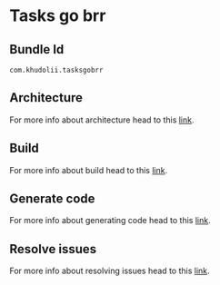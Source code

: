 # Tasks go brr

## Bundle Id

`com.khudolii.tasksgobrr`

## Architecture

For more info about architecture head to this [link](/docs/ARCHITECTURE.md).

## Build

For more info about build head to this [link](/docs/BUILD.md).

## Generate code

For more info about generating code head to this [link](/docs/GENERATE_CODE.md).

## Resolve issues

For more info about resolving issues head to this [link](/docs/RESOLVE_ISSUES.md).